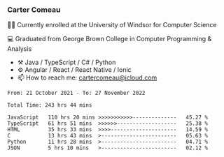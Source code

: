 ### Carter Comeau

🙋‍♂️ Currently enrolled at the University of Windsor for Computer Science

💻 Graduated from George Brown College in Computer Programming & Analysis

- ⚒️ Java / TypeScript / C# / Python
- ⚙️ Angular / React / React Native / Ionic
- 📫 How to reach me: cartercomeau@icloud.com

<!--START_SECTION:waka-->

```text
From: 21 October 2021 - To: 27 November 2022

Total Time: 243 hrs 44 mins

JavaScript   110 hrs 20 mins >>>>>>>>>>>--------------   45.27 %
TypeScript   61 hrs 51 mins  >>>>>>-------------------   25.38 %
HTML         35 hrs 33 mins  >>>>---------------------   14.59 %
C            13 hrs 43 mins  >------------------------   05.63 %
Python       11 hrs 28 mins  >------------------------   04.71 %
JSON         5 hrs 10 mins   >------------------------   02.12 %
```

<!--END_SECTION:waka-->
